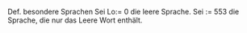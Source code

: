 
Def. besondere Sprachen
Sei Lo:= 0 die leere Sprache.
Sei := 553 die Sprache, die nur das Leere Wort enthält.
